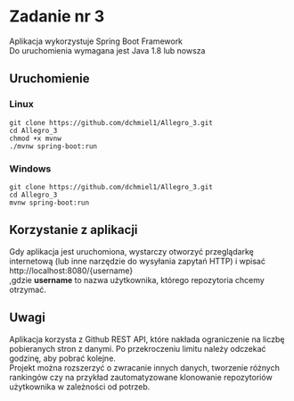# Zadanie nr 3
Aplikacja wykorzystuje Spring Boot Framework  
Do uruchomienia wymagana jest Java 1.8 lub nowsza
## Uruchomienie
### Linux
```
git clone https://github.com/dchmiel1/Allegro_3.git
cd Allegro_3
chmod +x mvnw
./mvnw spring-boot:run
```
### Windows
```
git clone https://github.com/dchmiel1/Allegro_3.git
cd Allegro_3
mvnw spring-boot:run 
```
## Korzystanie z aplikacji
Gdy aplikacja jest uruchomiona, wystarczy otworzyć przeglądarkę internetową (lub inne narzędzie do wysyłania zapytań HTTP) i wpisać http://localhost:8080/{username}  
,gdzie **username** to nazwa użytkownika, którego repozytoria chcemy otrzymać.
## Uwagi
Aplikacja korzysta z Github REST API, które nakłada ograniczenie na liczbę pobieranych stron z danymi. Po przekroczeniu limitu należy odczekać godzinę, aby pobrać kolejne.  
Projekt można rozszerzyć o zwracanie innych danych, tworzenie różnych rankingów czy na przykład zautomatyzowane klonowanie repozytoriów użytkownika w zależności od potrzeb.
